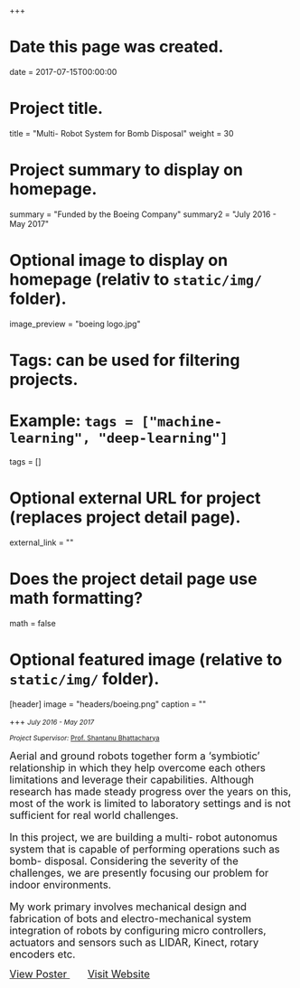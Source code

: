 +++
# Date this page was created.
date = 2017-07-15T00:00:00

# Project title.
title = "Multi- Robot System for Bomb Disposal"
weight = 30
# Project summary to display on homepage.
summary = "Funded by the Boeing Company"
summary2 = "July 2016 - May 2017"

# Optional image to display on homepage (relativ to `static/img/` folder).
image_preview = "boeing logo.jpg"

# Tags: can be used for filtering projects.
# Example: `tags = ["machine-learning", "deep-learning"]`
tags = []

# Optional external URL for project (replaces project detail page).
external_link = ""

# Does the project detail page use math formatting?
math = false

# Optional featured image (relative to `static/img/` folder).
[header]
image = "headers/boeing.png"
caption = ""

+++
<i><small>July 2016 - May 2017</small></i>

<i><small>Project Supervisor:</i> <a href="http://home.iitk.ac.in/~bhattacs/"  target="_blank">Prof. Shantanu Bhattacharya</a></small>

<font size="4">
Aerial and ground robots together form a ‘symbiotic’ relationship in which they help overcome each others limitations and leverage their capabilities. Although research has made steady progress over the years on this, most of the work is limited to laboratory settings and is not sufficient for real world challenges.

In this project, we are building a multi- robot autonomus system that is capable of performing operations such as bomb- disposal. Considering the severity of the challenges, we are presently focusing our problem for indoor environments.

My work primary involves mechanical design and fabrication of bots and electro-mechanical system integration of robots by configuring micro controllers, actuators and sensors such as LIDAR, Kinect, rotary encoders etc.
</font>

<font size="4"><u>
<a href="https://drive.google.com/file/d/1R0J8IJP4l_r46lvqtU-8sZuvGFvzadBU/view?usp=sharing" target="_blank">View Poster  </a>
</font></u>&emsp;&emsp;
<font size="4"><u>
<a href="http://www.iitk.ac.in/dord/boeing/public/" target="_blank">Visit Website</a>
</font></u>